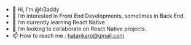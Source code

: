 - 👋 Hi, I’m @h3addy
- 👀 I’m interested in Front End Developments, sometimes in Back End.
- 🌱 I’m currently learning React Native
- 💞️ I’m looking to collaborate on React Native projects.
- 📫 How to reach me : hatankaro@gmail.com

<!---
h3addy/h3addy is a ✨ special ✨ repository because its `README.md` (this file) appears on your GitHub profile.
You can click the Preview link to take a look at your changes.
--->
